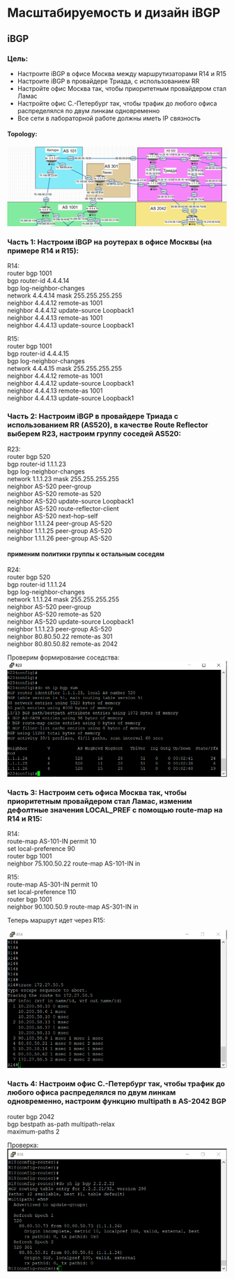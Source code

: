 # Масштабируемость и дизайн iBGP  
## iBGP  

### Цель:  

- Настроите iBGP в офисе Москва между маршрутизаторами R14 и R15  
- Настроите iBGP в провайдере Триада, с использованием RR  
- Настройте офис Москва так, чтобы приоритетным провайдером стал Ламас  
- Настройте офис С.-Петербург так, чтобы трафик до любого офиса распределялся по двум линкам одновременно  
- Все сети в лабораторной работе должны иметь IP связность
#### Topology:  
![alt-текст](https://github.com/stanlaz/otus_network_engineer/blob/main/Лабораторные%20работы/IBGP/iBGP-Topology.png)  

### Часть 1: Настроим iBGP на роутерах в офисе Москвы (на примере R14 и R15):  
R14:    
router bgp 1001  
 bgp router-id 4.4.4.14  
 bgp log-neighbor-changes  
 network 4.4.4.14 mask 255.255.255.255  
 neighbor 4.4.4.12 remote-as 1001  
 neighbor 4.4.4.12 update-source Loopback1  
 neighbor 4.4.4.13 remote-as 1001  
 neighbor 4.4.4.13 update-source Loopback1  
 

R15:  
router bgp 1001  
 bgp router-id 4.4.4.15  
 bgp log-neighbor-changes  
 network 4.4.4.15 mask 255.255.255.255  
 neighbor 4.4.4.12 remote-as 1001  
 neighbor 4.4.4.12 update-source Loopback1  
 neighbor 4.4.4.13 remote-as 1001  
 neighbor 4.4.4.13 update-source Loopback1  
  

### Часть 2: Настроим iBGP в провайдере Триада с использованием RR (AS520), в качестве Route Reflector выберем R23, настроим группу соседей AS520:   

R23:  
router bgp 520  
 bgp router-id 1.1.1.23  
 bgp log-neighbor-changes  
 network 1.1.1.23 mask 255.255.255.255  
 neighbor AS-520 peer-group  
 neighbor AS-520 remote-as 520  
 neighbor AS-520 update-source Loopback1  
 neighbor AS-520 route-reflector-client  
 neighbor AS-520 next-hop-self  
 neighbor 1.1.1.24 peer-group AS-520  
 neighbor 1.1.1.25 peer-group AS-520  
 neighbor 1.1.1.26 peer-group AS-520  

#### применим политики группы к остальным соседям  
R24:  
router bgp 520  
 bgp router-id 1.1.1.24  
 bgp log-neighbor-changes  
 network 1.1.1.24 mask 255.255.255.255  
 neighbor AS-520 peer-group  
 neighbor AS-520 remote-as 520  
 neighbor AS-520 update-source Loopback1  
 neighbor 1.1.1.23 peer-group AS-520  
 neighbor 80.80.50.22 remote-as 301  
 neighbor 80.80.50.82 remote-as 2042  
 
 Проверим формирование соседства:  
 ![alt-текст](https://github.com/stanlaz/otus_network_engineer/blob/main/Лабораторные%20работы/IBGP/TRIADA-iBGB-NEIG.png)  

### Часть 3: Настроим сеть офиса Москва так, чтобы приоритетным провайдером стал Ламас, изменим дефолтные значения LOCAL_PREF с помощью route-map на R14 и R15:  

R14:  
route-map AS-101-IN permit 10  
 set local-preference 90  
router bgp 1001  
neighbor 75.100.50.22 route-map AS-101-IN in  

R15:  
route-map AS-301-IN permit 10  
 set local-preference 110  
router bgp 1001  
neighbor 90.100.50.9 route-map AS-301-IN in  

Теперь маршрут идет через R15:  

![alt-текст](https://github.com/stanlaz/otus_network_engineer/blob/main/Лабораторные%20работы/IBGP/TRACE-TO-CHOCK.png)  

### Часть 4: Настроим офис С.-Петербург так, чтобы трафик до любого офиса распределялся по двум линкам одновременно, настроим функцию multipath в AS-2042 BGP  

router bgp 2042  
 bgp bestpath as-path multipath-relax  
 maximum-paths 2  

 Проверка:  
 ![alt-текст](https://github.com/stanlaz/otus_network_engineer/blob/main/Лабораторные%20работы/IBGP/MULTIPATH.png)  
